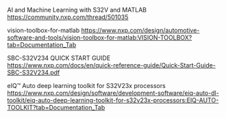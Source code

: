 
AI and Machine Learning with S32V and MATLAB    
https://community.nxp.com/thread/501035    

vision-toolbox-for-matlab
https://www.nxp.com/design/automotive-software-and-tools/vision-toolbox-for-matlab:VISION-TOOLBOX?tab=Documentation_Tab    

SBC-S32V234 QUICK START GUIDE    
https://www.nxp.com/docs/en/quick-reference-guide/Quick-Start-Guide-SBC-S32V234.pdf

eIQ™ Auto deep learning toolkit for S32V23x processors    
https://www.nxp.com/design/software/development-software/eiq-auto-dl-toolkit/eiq-auto-deep-learning-toolkit-for-s32v23x-processors:EIQ-AUTO-TOOLKIT?tab=Documentation_Tab    
